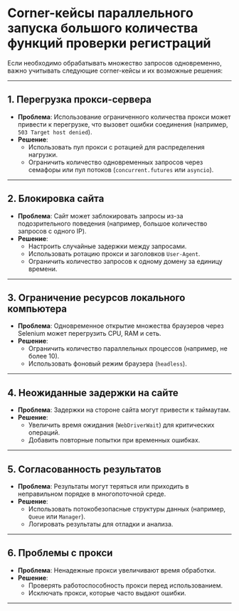 # Corner-кейсы параллельного запуска большого количества функций проверки регистраций

Если необходимо обрабатывать множество запросов одновременно, важно учитывать следующие corner-кейсы и их возможные решения:

---

## 1. Перегрузка прокси-сервера
- **Проблема**: Использование ограниченного количества прокси может привести к перегрузке, что вызовет ошибки соединения (например, `503 Target host denied`).
- **Решение**:
  - Использовать пул прокси с ротацией для распределения нагрузки.
  - Ограничить количество одновременных запросов через семафоры или пул потоков (`concurrent.futures` или `asyncio`).

---

## 2. Блокировка сайта
- **Проблема**: Сайт может заблокировать запросы из-за подозрительного поведения (например, большое количество запросов с одного IP).
- **Решение**:
  - Настроить случайные задержки между запросами.
  - Использовать ротацию прокси и заголовков `User-Agent`.
  - Ограничить количество запросов к одному домену за единицу времени.

---

## 3. Ограничение ресурсов локального компьютера
- **Проблема**: Одновременное открытие множества браузеров через Selenium может перегрузить CPU, RAM и сеть.
- **Решение**:
  - Ограничить количество параллельных процессов (например, не более 10).
  - Использовать фоновый режим браузера (`headless`).

---

## 4. Неожиданные задержки на сайте
- **Проблема**: Задержки на стороне сайта могут привести к таймаутам.
- **Решение**:
  - Увеличить время ожидания (`WebDriverWait`) для критических операций.
  - Добавить повторные попытки при временных ошибках.

---

## 5. Согласованность результатов
- **Проблема**: Результаты могут теряться или приходить в неправильном порядке в многопоточной среде.
- **Решение**:
  - Использовать потокобезопасные структуры данных (например, `Queue` или `Manager`).
  - Логировать результаты для отладки и анализа.

---

## 6. Проблемы с прокси
- **Проблема**: Ненадежные прокси увеличивают время обработки.
- **Решение**:
  - Проверять работоспособность прокси перед использованием.
  - Исключать прокси, которые часто выдают ошибки.

---

